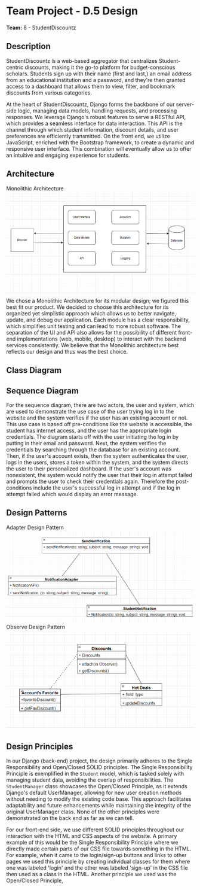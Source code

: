 # Team Project - D.5 Design

**Team:** 8 - StudentDiscountz

## Description

StudentDiscountz is a web-based aggregator that centralizes Student-centric discounts, making it the go-to platform for budget-conscious scholars. Students sign up with their name (first and last,) an email address from an educational institution and a password, and they're then granted access to a dashboard that allows them to view, filter, and bookmark discounts from various categories.

At the heart of StudentDiscountz, Django forms the backbone of our server-side logic, managing data models, handling requests, and processing responses. We leverage Django's robust features to serve a RESTful API, which provides a seamless interface for data interaction. This API is the channel through which student information, discount details, and user preferences are efficiently transmitted. On the front end, we utilize JavaScript, enriched with the Bootstrap framework, to create a dynamic and responsive user interface. This combination will eventually allow us to offer an intuitive and engaging experience for students.
## Architecture
Monolithic Architecture<br>
![Monolithic Architecture](./assets/deliverable-05/Architecture.PNG)
We chose a Monolithic Architecture for its modular design; we figured this best fit our product. We decided to choose this architecture for its organized yet simplistic approach which allows us to better navigate, update, and debug our application. Each module has a clear responsibility, which simplifies unit testing and can lead to more robust software. The separation of the UI and API also allows for the possibility of different front-end implementations (web, mobile, desktop) to interact with the backend services consistently. We believe that the Monolithic architecture best reflects our design and thus was the best choice.

## Class Diagram

## Sequence Diagram

For the sequence diagram, there are two actors, the user and system, which are used to demonstrate the use case of the user trying log in to the website and the system verifies if the user has an existing account or not. This use case is based off pre-conditions like the website is accessible, the student has internet access, and the user has the appropriate login credentials. The diagram starts off with the user initiating the log in by putting in their email and password. Next, the system verifies the credentials by searching through the database for an existing account. Then, if the user's account exists, then the system authenticates the user, logs in the users, stores a token within the system, and the system directs the user to their personalized dashboard. If the user's account was nonexistent, the system would notify the user that their log in attempt failed and prompts the user to check their credentials again. Therefore the post-conditions include the user's successful log in attempt and if the log in attempt failed which would display an error message. 


## Design Patterns
Adapter Design Pattern<br>
![Adapter](./assets/deliverable-05/designPattern1.PNG)<br>
Observe Design Pattern<br>
![Observe](./assets/deliverable-05/designPattern2.PNG)<br>

## Design Principles

In our Django (back-end) project, the design primarily adheres to the Single Responsibility and Open/Closed SOLID principles. The Single Responsibility Principle is exemplified in the `Student` model, which is tasked solely with managing student data, avoiding the overlap of responsibilities. The `StudentManager` class showcases the Open/Closed Principle, as it extends Django's default UserManager, allowing for new user creation methods without needing to modify the existing code base. This approach facilitates adaptability and future enhancements while maintaining the integrity of the original UserManager class. None of the other principles were demonstrated on the back end as far as we can tell.

For our front-end side, we use different SOLID principles throughout our interaction with the HTML and CSS aspects of the website. A primary example of this would be the Single Responsibility Principle where we directly made certain parts of our CSS file towards something in the HTML. For example, when it came to the login/sign-up buttons and links to other pages we used this principle by creating individual classes for them where one was labeled 'login' and the other was labeled 'sign-up' in the CSS file then used as a class in the HTML. Another principle we used was the Open/Closed Principle, 

